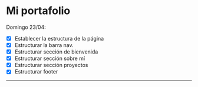 # Mi portafolio

Domingo 23/04:
- [x] Establecer la estructura de la página 
- [x] Estructurar la barra nav.
-[x] Estructurar sección de bienvenida
- [x] Estructurar sección sobre mí
- [x] Estructurar sección proyectos
- [x] Estructurar footer

_________________